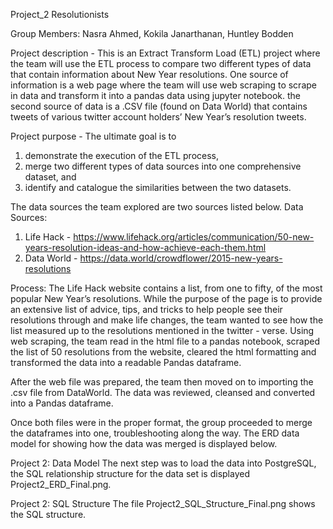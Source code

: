 
Project_2
Resolutionists

Group Members:
 Nasra Ahmed, Kokila Janarthanan, Huntley Bodden

Project description - This is an Extract Transform Load (ETL) project where the team will use the ETL process to compare two different types of data that contain information about New Year resolutions. One source of information is a web page where the team will use web scraping to scrape in data and transform it into a pandas data using jupyter notebook. the second source of data is a .CSV file (found on Data World) that contains tweets of various twitter account holders’ New Year’s resolution tweets. 

Project purpose - The ultimate goal is to 
1) demonstrate the execution of the ETL process,
2) merge two different types of data sources into one comprehensive dataset, and 
3) identify and catalogue the similarities between the two datasets. 

The data sources the team explored are two sources listed below.
Data Sources:
1) Life Hack - https://www.lifehack.org/articles/communication/50-new-years-resolution-ideas-and-how-achieve-each-them.html 
2) Data World - https://data.world/crowdflower/2015-new-years-resolutions 

Process:
The Life Hack website contains a list, from one to fifty, of the most popular New Year’s resolutions. While the purpose of the page is to provide an extensive list of advice, tips, and tricks to help people see their resolutions through and make life changes, the team wanted to see how the list measured up to the resolutions mentioned in the twitter - verse. Using web scraping, the team read in the html file to a pandas notebook, scraped the list of 50 resolutions from the website, cleared the html formatting and transformed the data into a readable Pandas dataframe. 

After the web file was prepared, the team then moved on to importing the .csv file from DataWorld. The data was reviewed, cleansed and converted into a Pandas dataframe. 

Once both files were in the proper format, the group proceeded to merge the dataframes into one, troubleshooting along the way. The ERD data model for showing how the data was merged is displayed below. 

Project 2: Data Model
The next step was to load the data into PostgreSQL, the SQL relationship structure for the data set is displayed Project2_ERD_Final.png. 


Project 2: SQL Structure
The file Project2_SQL_Structure_Final.png shows the SQL structure.
